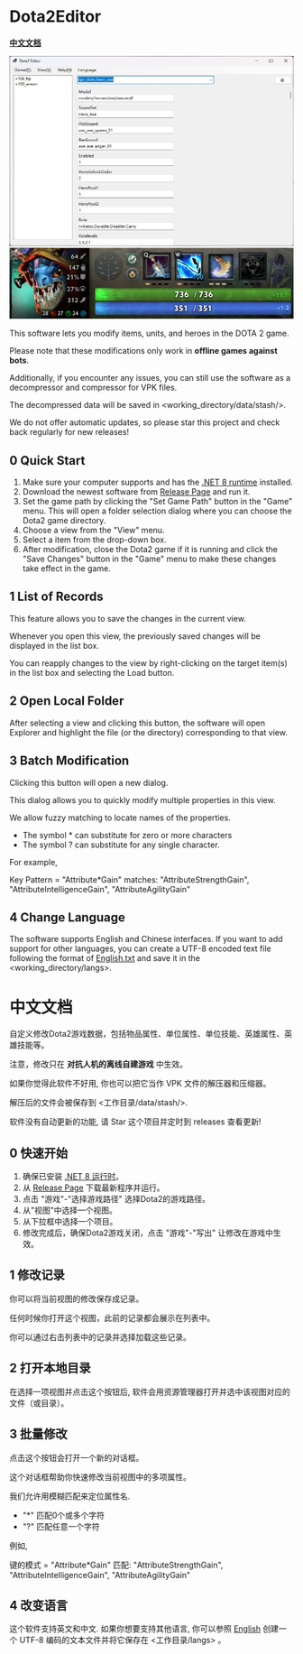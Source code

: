 # Dota2Editor   

**[中文文档](#cn)**

![](snapshot_1.png)
![](snapshot_2.png)

This software lets you modify items, units, and heroes in the DOTA 2 game.

Please note that these modifications only work in **offline games against bots**. 

Additionally, if you encounter any issues, you can still use the software as a decompressor and compressor for VPK files. 

The decompressed data will be saved in <working_directory/data/stash/>.

We do not offer automatic updates, so please star this project and check back regularly for new releases!

## 0 Quick Start
1. Make sure your computer supports and has the [.NET 8 runtime](https://dotnet.microsoft.com/zh-cn/download/dotnet/8.0) installed.
2. Download the newest software from [Release Page](https://github.com/ado-cs/Dota2Editor/releases) and run it.
3. Set the game path by clicking the "Set Game Path" button in the "Game" menu. This will open a folder selection dialog where you can choose the Dota2 game directory.
4. Choose a view from the "View" menu.
5. Select a item from the drop-down box.
6. After modification, close the Dota2 game if it is running and click the "Save Changes" button in the "Game" menu to make these changes take effect in the game.

## 1 List of Records
This feature allows you to save the changes in the current view. 

Whenever you open this view, the previously saved changes will be displayed in the list box. 

You can reapply changes to the view by right-clicking on the target item(s) in the list box and selecting the Load button.

## 2 Open Local Folder
After selecting a view and clicking this button, the software will open Explorer and highlight the file (or the directory) corresponding to that view.

## 3 Batch Modification
Clicking this button will open a new dialog. 

This dialog allows you to quickly modify multiple properties in this view.

We allow fuzzy matching to locate names of the properties.
- The symbol * can substitute for zero or more characters
- The symbol ? can substitute for any single character.

For example, 

Key Pattern = "Attribute*Gain" matches: "AttributeStrengthGain", "AttributeIntelligenceGain", "AttributeAgilityGain"

## 4 Change Language
The software supports English and Chinese interfaces. If you want to add support for other languages, you can create a UTF-8 encoded text file following the format of [English.txt](https://github.com/ado-cs/Dota2Editor/blob/master/English.txt) and save it in the <working_directory/langs>.

<a id="cn"></a>
# 中文文档
自定义修改Dota2游戏数据，包括物品属性、单位属性、单位技能、英雄属性、英雄技能等。

注意，修改只在 **对抗人机的离线自建游戏** 中生效。

如果你觉得此软件不好用, 你也可以把它当作 VPK 文件的解压器和压缩器。 

解压后的文件会被保存到 <工作目录/data/stash/>.

软件没有自动更新的功能, 请 Star 这个项目并定时到 releases 查看更新!

## 0 快速开始
1. 确保已安装 [.NET 8 运行时](https://dotnet.microsoft.com/zh-cn/download/dotnet/8.0)。
2. 从 [Release Page](https://github.com/ado-cs/Dota2Editor/releases) 下载最新程序并运行。
3. 点击 "游戏"-"选择游戏路径" 选择Dota2的游戏路径。
4. 从"视图"中选择一个视图。
5. 从下拉框中选择一个项目。
6. 修改完成后，确保Dota2游戏关闭，点击 "游戏"-"写出" 让修改在游戏中生效。

## 1 修改记录
你可以将当前视图的修改保存成记录。 

任何时候你打开这个视图，此前的记录都会展示在列表中。 

你可以通过右击列表中的记录并选择加载这些记录。

## 2 打开本地目录
在选择一项视图并点击这个按钮后, 软件会用资源管理器打开并选中该视图对应的文件（或目录）。

## 3 批量修改
点击这个按钮会打开一个新的对话框。 

这个对话框帮助你快速修改当前视图中的多项属性。

我们允许用模糊匹配来定位属性名.
- "*" 匹配0个或多个字符
- "?" 匹配任意一个字符

例如, 

键的模式 = "Attribute*Gain" 匹配: "AttributeStrengthGain", "AttributeIntelligenceGain", "AttributeAgilityGain"

## 4 改变语言
这个软件支持英文和中文. 如果你想要支持其他语言, 你可以参照 [English](https://github.com/ado-cs/Dota2Editor/blob/master/English.txt) 创建一个 UTF-8 编码的文本文件并将它保存在 <工作目录/langs> 。

